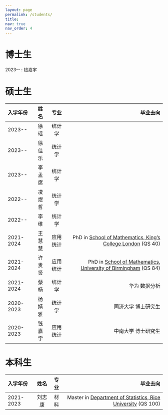 ```yaml
---
layout: page
permalink: /students/
title:
nav: true
nav_order: 4
---
```



# 博士生
2023-- : 钱嘉宇

# 硕士生
| 入学年份  | 姓名  | 专业     | 毕业去向 |
|:---------|:-----:|:----:|--------------------------------------------------------------:|
| 2023--  | 徐  瑶 | 统计学   |  |
| 2023--  | 徐佳乐 | 统计学   |  |
| 2023--  | 李孟席 | 统计学   |  |
| 2022--  | 凌煜哲 | 统计学   |  |
| 2022--  | 李  维 | 统计学   |  |
| 2021-2024 | 王慧慧 | 应用统计 | PhD in [School of Mathematics, King’s College London](https://www.kcl.ac.uk/mathematics) (QS 40) |
| 2021-2024 | 许贵贤 | 应用统计 | PhD in [School of Mathematics, University of Birmingham](https://www.birmingham.ac.uk/schools/mathematics) (QS 84) |
| 2021-2024 | 蔡  畅 | 统计学   | 华为 数据分析 |
| 2020-2023 | 杨婧雅 | 统计学   | 同济大学 博士研究生 |
| 2020-2023 | 钱嘉宇 | 应用统计 | 中南大学 博士研究生 |


# 本科生
| 入学年份  | 姓名  | 专业 | 毕业去向 |
|:---------|:-----:|:----:|--------------------------------------------------------------:|
| 2021-2023 | 刘志康 | 材料 |Master in [Department of Statistics, Rice University](https://statistics.rice.edu/) (QS 100) |

